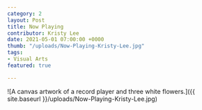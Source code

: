 ```yaml
---
category: 2
layout: Post
title: Now Playing
contributor: Kristy Lee
date: 2021-05-01 07:00:00 +0000
thumb: "/uploads/Now-Playing-Kristy-Lee.jpg"
tags: 
- Visual Arts
featured: true

---
```

![A canvas artwork of a record player and three white flowers.]({{ site.baseurl }}/uploads/Now-Playing-Kristy-Lee.jpg)